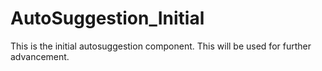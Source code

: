 # AutoSuggestion_Initial
This is the initial autosuggestion component. This will be used for further advancement.
